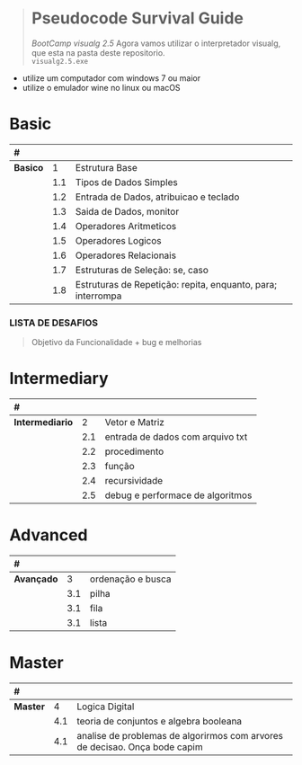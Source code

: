 > # Pseudocode Survival Guide
> _BootCamp visualg 2.5_
> Agora vamos utilizar o interpretador visualg, que esta na pasta deste repositorio.   
`visualg2.5.exe`

* utilize um computador com windows 7 ou maior
* utilize o emulador wine no linux ou macOS

# Basic
| # | | |
|:---|:---|:---|
|**Basico**| 1 | Estrutura Base |
|      | 1.1 | Tipos de Dados Simples |
|      | 1.2 | Entrada de Dados, atribuicao e teclado|
|      | 1.3 | Saida de Dados, monitor  |
|      | 1.4 | Operadores Aritmeticos |
|      | 1.5 | Operadores Logicos |
|      | 1.6 | Operadores Relacionais|
|      | 1.7 | Estruturas de Seleção: se, caso |
|      | 1.8 | Estruturas de Repetição: repita, enquanto, para; interrompa |
### LISTA DE DESAFIOS
> Objetivo da Funcionalidade + bug e melhorias

# Intermediary
| # | | |
|:---|:---|:---|
|**Intermediario**| 2 | Vetor e Matriz |
|      | 2.1 | entrada de dados com arquivo txt |
|      | 2.2 | procedimento |
|      | 2.3 | função |
|      | 2.4 | recursividade |
|      | 2.5 | debug e performace de algoritmos |

# Advanced
| # | | |
|:---|:---|:---|
|**Avançado**| 3 | ordenação e busca |
|      | 3.1 | pilha |
|      | 3.1 | fila |
|      | 3.1 | lista |

# Master
| # | | |
|:---|:---|:---|
|**Master**| 4 | Logica Digital |
|      | 4.1 | teoria de conjuntos e algebra booleana |
|      | 4.1 | analise de problemas de algorirmos com arvores de decisao. Onça bode capim|
